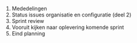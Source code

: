 1. Mededelingen
2. Status issues organisatie en configuratie (deel 2)
3. Sprint review
4. Vooruit kijken naar oplevering komende sprint
5. Eind planning
